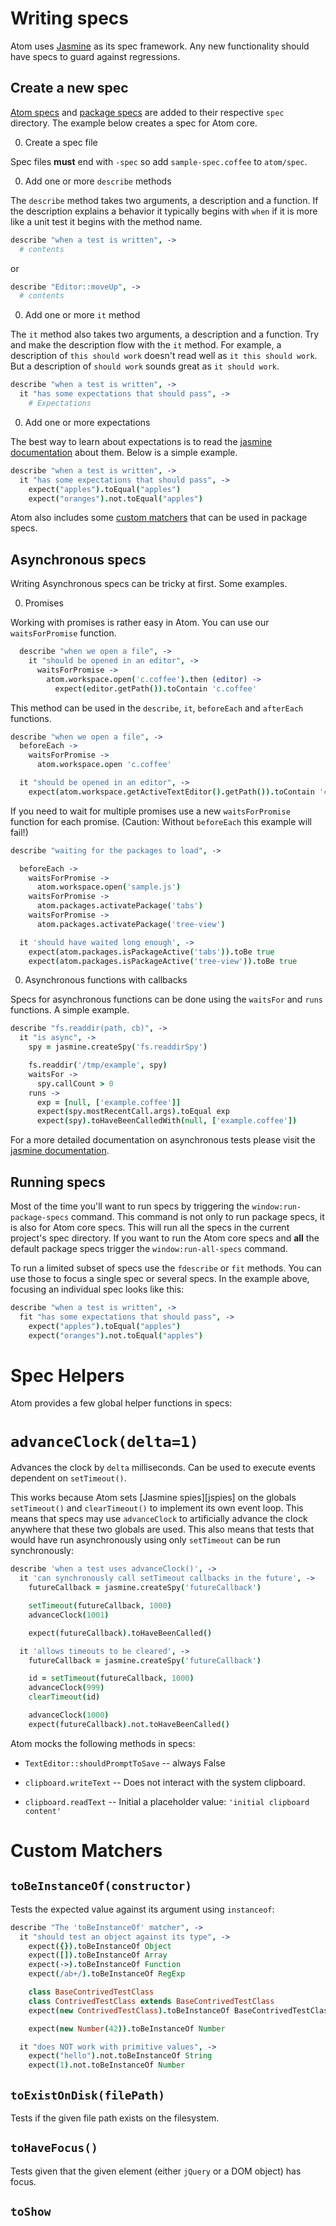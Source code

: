 # Writing specs

Atom uses [Jasmine](http://jasmine.github.io/2.0/introduction.html) as its spec framework. Any new functionality should have specs to guard against regressions.

## Create a new spec

[Atom specs](https://github.com/atom/atom/tree/master/spec) and [package specs](https://github.com/atom/markdown-preview/tree/master/spec) are added to their respective `spec` directory. The example below creates a spec for Atom core.

0. Create a spec file

  Spec files **must** end with `-spec` so add `sample-spec.coffee` to `atom/spec`.

0. Add one or more `describe` methods

  The `describe` method takes two arguments, a description and a function. If the description explains a behavior it typically begins with `when` if it is more like a unit test it begins with the method name.

  ```coffee
  describe "when a test is written", ->
    # contents
  ```

  or

  ```coffee
  describe "Editor::moveUp", ->
    # contents
  ```

0. Add one or more `it` method

  The `it` method also takes two arguments, a description and a function. Try and make the description flow with the `it` method. For example, a description of `this should work` doesn't read well as `it this should work`. But a description of `should work` sounds great as `it should work`.

  ```coffee
  describe "when a test is written", ->
    it "has some expectations that should pass", ->
      # Expectations
  ```

0. Add one or more expectations

  The best way to learn about expectations is to read the [jasmine documentation](http://jasmine.github.io/1.3/introduction.html#section-Expectations) about them. Below is a simple example.

  ```coffee
  describe "when a test is written", ->
    it "has some expectations that should pass", ->
      expect("apples").toEqual("apples")
      expect("oranges").not.toEqual("apples")
  ```

Atom also includes some [custom matchers](#Custom-Matchers) that can be
used in package specs.

## Asynchronous specs

Writing Asynchronous specs can be tricky at first. Some examples.

0. Promises

  Working with promises is rather easy in Atom. You can use our `waitsForPromise` function.

  ```coffee
    describe "when we open a file", ->
      it "should be opened in an editor", ->
        waitsForPromise ->
          atom.workspace.open('c.coffee').then (editor) ->
            expect(editor.getPath()).toContain 'c.coffee'
  ```

  This method can be used in the `describe`, `it`, `beforeEach` and `afterEach` functions.

  ```coffee
  describe "when we open a file", ->
    beforeEach ->
      waitsForPromise ->
        atom.workspace.open 'c.coffee'

    it "should be opened in an editor", ->
      expect(atom.workspace.getActiveTextEditor().getPath()).toContain 'c.coffee'

  ```

  If you need to wait for multiple promises use a new `waitsForPromise` function for each promise. (Caution: Without `beforeEach` this example will fail!)

  ```coffee
  describe "waiting for the packages to load", ->

    beforeEach ->
      waitsForPromise ->
        atom.workspace.open('sample.js')
      waitsForPromise ->
        atom.packages.activatePackage('tabs')
      waitsForPromise ->
        atom.packages.activatePackage('tree-view')

    it 'should have waited long enough', ->
      expect(atom.packages.isPackageActive('tabs')).toBe true
      expect(atom.packages.isPackageActive('tree-view')).toBe true
  ```

0. Asynchronous functions with callbacks

  Specs for asynchronous functions can be done using the `waitsFor` and `runs` functions. A simple example.

  ```coffee
  describe "fs.readdir(path, cb)", ->
    it "is async", ->
      spy = jasmine.createSpy('fs.readdirSpy')

      fs.readdir('/tmp/example', spy)
      waitsFor ->
        spy.callCount > 0
      runs ->
        exp = [null, ['example.coffee']]
        expect(spy.mostRecentCall.args).toEqual exp
        expect(spy).toHaveBeenCalledWith(null, ['example.coffee'])
  ```

For a more detailed documentation on asynchronous tests please visit the [jasmine documentation](http://jasmine.github.io/1.3/introduction.html#section-Asynchronous_Support).


## Running specs

Most of the time you'll want to run specs by triggering the `window:run-package-specs` command. This command is not only to run package specs, it is also for Atom core specs. This will run all the specs in the current project's spec directory. If you want to run the Atom core specs and **all** the default package specs trigger the `window:run-all-specs` command.

To run a limited subset of specs use the `fdescribe` or `fit` methods. You can use those to focus a single spec or several specs. In the example above, focusing an individual spec looks like this:

```coffee
describe "when a test is written", ->
  fit "has some expectations that should pass", ->
    expect("apples").toEqual("apples")
    expect("oranges").not.toEqual("apples")
```

# Spec Helpers

Atom provides a few global helper functions in specs:

# `advanceClock(delta=1)`

Advances the clock by `delta` milliseconds. Can be used to execute events
dependent on `setTimeout()`.

This works because Atom sets [Jasmine spies][jspies] on the globals
`setTimeout()` and `clearTimeout()` to implement its own event loop. This
means that specs may use `advanceClock` to artificially advance the
clock anywhere that these two globals are used. This also means that
tests that would have run asynchronously using only `setTimeout` can be run
synchronously:

```coffee
describe 'when a test uses advanceClock()', ->
  it 'can synchronously call setTimeout callbacks in the future', ->
    futureCallback = jasmine.createSpy('futureCallback')

    setTimeout(futureCallback, 1000)
    advanceClock(1001)

    expect(futureCallback).toHaveBeenCalled()

  it 'allows timeouts to be cleared', ->
    futureCallback = jasmine.createSpy('futureCallback')

    id = setTimeout(futureCallback, 1000)
    advanceClock(999)
    clearTimeout(id)

    advanceClock(1000)
    expect(futureCallback).not.toHaveBeenCalled()
```


Atom mocks the following methods in specs:

 * `TextEditor::shouldPromptToSave` -- always False

 * `clipboard.writeText` -- Does not interact with the system clipboard.
 * `clipboard.readText` -- Initial a placeholder value: `'initial clipboard content'`

# Custom Matchers

<!-- TODO: Write documentation on these! -->

##  `toBeInstanceOf(constructor)`

Tests the expected value against its argument using `instanceof`:

  ```coffee
  describe "The 'toBeInstanceOf' matcher", ->
    it "should test an object against its type", ->
      expect({}).toBeInstanceOf Object
      expect([]).toBeInstanceOf Array
      expect(->).toBeInstanceOf Function
      expect(/ab+/).toBeInstanceOf RegExp

      class BaseContrivedTestClass
      class ContrivedTestClass extends BaseContrivedTestClass
      expect(new ContrivedTestClass).toBeInstanceOf BaseContrivedTestClass

      expect(new Number(42)).toBeInstanceOf Number

    it "does NOT work with primitive values", ->
      expect("hello").not.toBeInstanceOf String
      expect(1).not.toBeInstanceOf Number
  ```

## `toExistOnDisk(filePath)`

Tests if the given file path exists on the filesystem.

<!-- TODO: spec! -->

## `toHaveFocus()`

Tests given that the given element (either `jQuery` or a DOM object)
has focus.

## `toShow`

<!-- TODO: spec! -->

